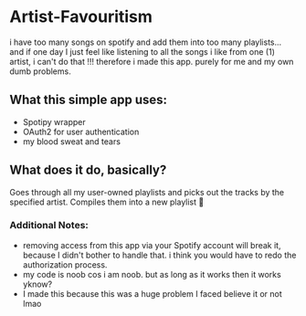 # Artist-Favouritism

i have too many songs on spotify and add them into too many playlists... and if one day I just feel like listening to all the songs i like from one (1) artist, i can't do that !!! therefore i made this app. purely for me and my own dumb problems.

## What this simple app uses:
- Spotipy wrapper
- OAuth2 for user authentication
- my blood sweat and tears

<h2>What does it do, basically?</h2>
Goes through all my user-owned playlists and picks out the tracks by the specified artist. Compiles them into a new playlist 💜


### Additional Notes: 
- removing access from this app via your Spotify account will break it, because I didn't bother to handle that. i think you would have to redo the authorization process.
- my code is noob cos i am noob. but as long as it works then it works yknow?
- I made this because this was a huge problem I faced believe it or not lmao
